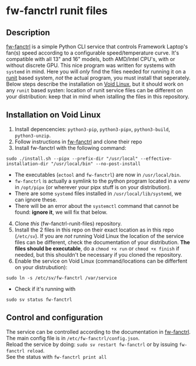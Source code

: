 # fw-fanctrl runit files

## Description

[fw-fanctrl](https://github.com/TamtamHero/fw-fanctrl) is a simple Python CLI service that controls Framework Laptop's fan(s) speed according to a configurable speed/temperature curve. It's compatible with all 13" and 16" models, both AMD/Intel CPU's, with or without discrete GPU. This nice program was written for systems with `systemd` in mind. Here you will _only_ find the files needed for running it on a [runit](https://smarden.org/runit) based system, _not_ the actual program, you must install that seperately. Below steps describe the installation on [Void Linux](https://voidlinux.org/), but it should work on any `runit` based systen: location of runit service files can be different on your distribution: keep that in mind when istalling the files in this repository.

## Installation on Void Linux
1. Install depencencies: `python3-pip`, `python3-pipx`, `python3-build`, `python3-unzip`.
2. Follow instructions in [fw-fanctrl](https://github.com/TamtamHero/fw-fanctrl) and clone their repo
3. Install fw-fanctrl with the following command:
```
sudo ./install.sh --pipx --prefix-dir "/usr/local" --effective-installation-dir "/usr/local/bin" --no-post-install
```
- The executables (`ectool` and `fw-fanctrl`) are now in `/usr/local/bin`.
- `fw-fanctrl` is actually a symlink to the python program located in a _venv_ in `/opt/pipx` (or wherever your pipx stuff is on your distribution).
- There are some `systemd` files installed in `/usr/local/lib/systemd`, we can ignore these.
- There will be an error about the `systemctl` command that cannot be found: **ignore it**, we will fix that below.

4. Clone _this_ (fw-fanctrl-runit-files) repository.
5. Install the 2 files in this repo on their exact location as in this repo (`/etc/sv`). If you are _not_ running Void Linux the location of the service files can be different, check the documentation of your distribution. **The files should be executable**, do a `chmod +x run` or `chmod +x finish` if needed, but this shouldn't be necessary if you cloned the repository.
6. Enable the service on Void Linux (command/locations can be differfent on your distrubution):
```
sudo ln -s /etc/sv/fw-fanctrl /var/service
```
- Check if it's running with
```
sudo sv status fw-fanctrl
````

## Control and configuration
The service can be controlled according to the documentation in [fw-fanctrl](https://github.com/TamtamHero/fw-fanctrl).  
The main config file is in `/etc/fw-fanctrl/config.json`.  
Reload the service by doing: `sudo sv restart fw-fanctrl` or by issuing `fw-fanctrl reload`.  
See the status with `fw-fanctrl print all`
